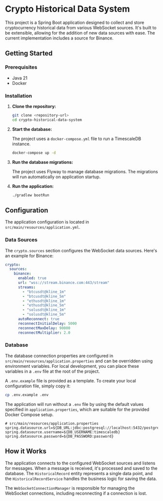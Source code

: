 # Crypto Historical Data System

This project is a Spring Boot application designed to collect and store cryptocurrency historical data from various WebSocket sources. It's built to be extensible, allowing for the addition of new data sources with ease. The current implementation includes a source for Binance.

## Getting Started

### Prerequisites

*   Java 21
*   Docker

### Installation

1.  **Clone the repository:**

    ```bash
    git clone <repository-url>
    cd crypto-historical-data-system
    ```

2.  **Start the database:**

    The project uses a `docker-compose.yml` file to run a TimescaleDB instance.

    ```bash
    docker-compose up -d
    ```

3.  **Run the database migrations:**

    The project uses Flyway to manage database migrations. The migrations will run automatically on application startup.

4.  **Run the application:**

    ```bash
    ./gradlew bootRun
    ```

## Configuration

The application configuration is located in `src/main/resources/application.yml`.

### Data Sources

The `crypto.sources` section configures the WebSocket data sources. Here's an example for Binance:

```yaml
crypto:
  sources:
    binance:
      enabled: true
      url: "wss://stream.binance.com:443/stream"
      streams:
        - "btcusdt@kline_1m"
        - "btcusdt@kline_5m"
        - "ethusdt@kline_1m"
        - "ethusdt@kline_5m"
        - "solusdt@kline_1m"
        - "solusdt@kline_5m"
      autoReconnect: true
      reconnectInitialDelay: 5000
      reconnectMaxDelay: 90000
      reconnectMultiplier: 2.0
```

### Database

The database connection properties are configured in `src/main/resources/application.properties` and can be overridden using environment variables. For local development, you can place these variables in a `.env` file at the root of the project.

A `.env.example` file is provided as a template. To create your local configuration file, simply copy it:

```bash
cp .env.example .env
```

The application will run without a `.env` file by using the default values specified in `application.properties`, which are suitable for the provided Docker Compose setup.

```properties
# src/main/resources/application.properties
spring.datasource.url=${DB_URL:jdbc:postgresql://localhost:5432/postgres}
spring.datasource.username=${DB_USERNAME:timescaledb}
spring.datasource.password=${DB_PASSWORD:password}
```

## How it Works

The application connects to the configured WebSocket sources and listens for messages. When a message is received, it's processed and saved to the database. The `HistoricalRecord` entity represents a single data point, and the `HistoricalRecordService` handles the business logic for saving the data.

The `WebSocketConnectionManager` is responsible for managing the WebSocket connections, including reconnecting if a connection is lost.
